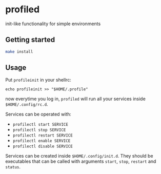 # profiled

init-like functionality for simple environments

##  Getting started

```sh
make install
```

## Usage

Put `profileinit` in your shellrc:

```
echo profileinit >> "$HOME/.profile"
```

now everytime you log in, `profiled` will run all your services inside
`$HOME/.config/rc.d`.

Services can be operated with:

* `profilectl start SERVICE`
* `profilectl stop SERVICE`
* `profilectl restart SERVICE`
* `profilectl enable SERVICE`
* `profilectl disable SERVICE`

Services can be created inside `$HOME/.config/init.d`. They should be
executables that can be called with arguments `start`, `stop`, `restart` and
`status`.


